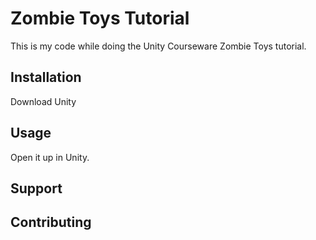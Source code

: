 # Zombie Toys Tutorial

This is my code while doing the Unity Courseware Zombie Toys tutorial.

## Installation

Download Unity

## Usage

Open it up in Unity.

## Support

## Contributing

